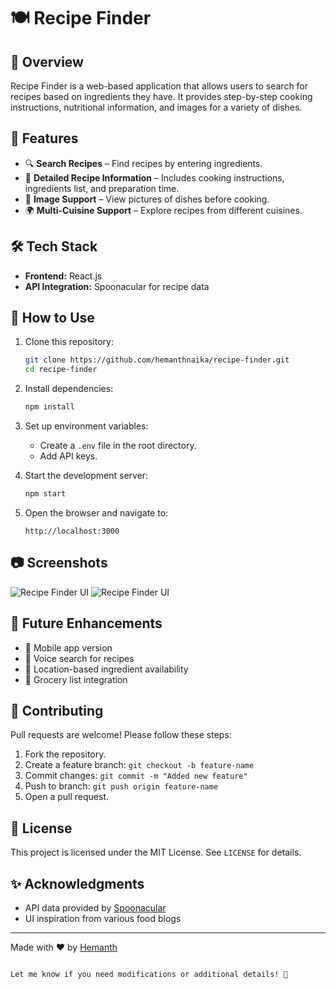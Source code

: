  # 🍽️ Recipe Finder

## 📌 Overview
Recipe Finder is a web-based application that allows users to search for recipes based on ingredients they have. It provides step-by-step cooking instructions, nutritional information, and images for a variety of dishes.

## 🚀 Features
- 🔍 **Search Recipes** – Find recipes by entering ingredients.
- 🥘 **Detailed Recipe Information** – Includes cooking instructions, ingredients list, and preparation time.
- 📸 **Image Support** – View pictures of dishes before cooking.
- 🌍 **Multi-Cuisine Support** – Explore recipes from different cuisines.

## 🛠️ Tech Stack
- **Frontend:** React.js 
- **API Integration:** Spoonacular for recipe data

## 🎯 How to Use
1. Clone this repository:
   ```sh
   git clone https://github.com/hemanthnaika/recipe-finder.git
   cd recipe-finder
   ```
2. Install dependencies:
   ```sh
   npm install
   ```
3. Set up environment variables:
   - Create a `.env` file in the root directory.
   - Add API keys.

4. Start the development server:
   ```sh
   npm start
   ```
5. Open the browser and navigate to:
   ```
   http://localhost:3000

## 📷 Screenshots
![Recipe Finder UI]([https://github.com/hemanthnaika/Recipe-Finder/blob/master/public/Capture.PNG](https://github.com/hemanthnaika/Recipe-Finder/blob/master/public/Capture.PNG))
![Recipe Finder UI]([https://github.com/hemanthnaika/Recipe-Finder/blob/master/public/image.png](https://github.com/hemanthnaika/Recipe-Finder/blob/master/public/image.png))

## 📌 Future Enhancements
- 📱 Mobile app version
- 🎤 Voice search for recipes
- 📍 Location-based ingredient availability
- 🛒 Grocery list integration

## 🤝 Contributing
Pull requests are welcome! Please follow these steps:
1. Fork the repository.
2. Create a feature branch: `git checkout -b feature-name`
3. Commit changes: `git commit -m "Added new feature"`
4. Push to branch: `git push origin feature-name`
5. Open a pull request.

## 📄 License
This project is licensed under the MIT License. See `LICENSE` for details.

## ✨ Acknowledgments
- API data provided by [Spoonacular](https://spoonacular.com/) 
- UI inspiration from various food blogs

---
Made with ❤️ by [Hemanth](https://github.com/hemanthnaika)
```

Let me know if you need modifications or additional details! 🚀
 
